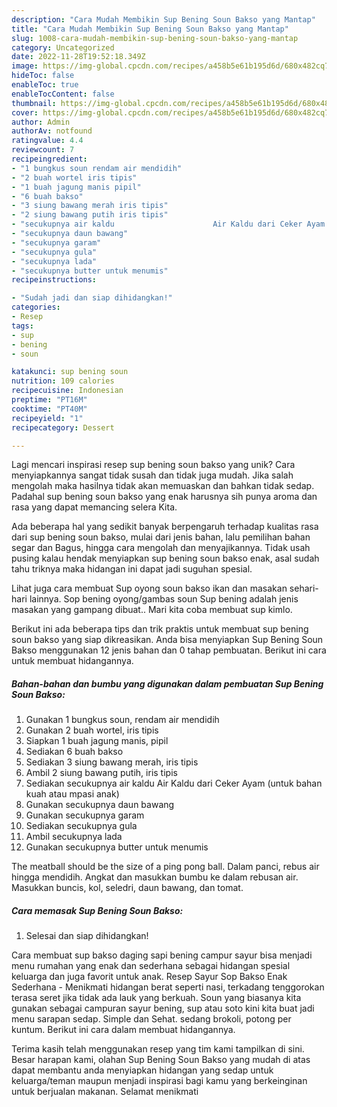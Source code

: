 ```yaml
---
description: "Cara Mudah Membikin Sup Bening Soun Bakso yang Mantap"
title: "Cara Mudah Membikin Sup Bening Soun Bakso yang Mantap"
slug: 1008-cara-mudah-membikin-sup-bening-soun-bakso-yang-mantap
category: Uncategorized
date: 2022-11-28T19:52:18.349Z
image: https://img-global.cpcdn.com/recipes/a458b5e61b195d6d/680x482cq70/sup-bening-soun-bakso-foto-resep-utama.jpg
hideToc: false
enableToc: true
enableTocContent: false
thumbnail: https://img-global.cpcdn.com/recipes/a458b5e61b195d6d/680x482cq70/sup-bening-soun-bakso-foto-resep-utama.jpg
cover: https://img-global.cpcdn.com/recipes/a458b5e61b195d6d/680x482cq70/sup-bening-soun-bakso-foto-resep-utama.jpg
author: Admin
authorAv: notfound
ratingvalue: 4.4
reviewcount: 7
recipeingredient:
- "1 bungkus soun rendam air mendidih"
- "2 buah wortel iris tipis"
- "1 buah jagung manis pipil"
- "6 buah bakso"
- "3 siung bawang merah iris tipis"
- "2 siung bawang putih iris tipis"
- "secukupnya air kaldu                      Air Kaldu dari Ceker Ayam untuk bahan kuah atau mpasi anak"
- "secukupnya daun bawang"
- "secukupnya garam"
- "secukupnya gula"
- "secukupnya lada"
- "secukupnya butter untuk menumis"
recipeinstructions:

- "Sudah jadi dan siap dihidangkan!"
categories:
- Resep
tags:
- sup
- bening
- soun

katakunci: sup bening soun 
nutrition: 109 calories
recipecuisine: Indonesian
preptime: "PT16M"
cooktime: "PT40M"
recipeyield: "1"
recipecategory: Dessert

---
```





Lagi mencari inspirasi resep sup bening soun bakso yang unik? Cara menyiapkannya sangat tidak susah dan tidak juga mudah. Jika salah mengolah maka hasilnya tidak akan memuaskan dan bahkan tidak sedap. Padahal sup bening soun bakso yang enak harusnya sih punya aroma dan rasa yang dapat memancing selera Kita.





Ada beberapa hal yang sedikit banyak berpengaruh terhadap kualitas rasa dari sup bening soun bakso, mulai dari jenis bahan, lalu pemilihan bahan segar dan Bagus, hingga cara mengolah dan menyajikannya. Tidak usah pusing kalau hendak menyiapkan sup bening soun bakso enak,      asal sudah tahu triknya maka hidangan ini dapat jadi suguhan spesial.














Lihat juga cara membuat Sup oyong soun bakso ikan dan masakan sehari-hari lainnya. Sop bening oyong/gambas soun Sup bening adalah jenis masakan yang gampang dibuat.. Mari kita coba membuat sup kimlo.






Berikut ini ada beberapa tips dan trik praktis untuk membuat sup bening soun bakso yang siap dikreasikan. Anda bisa menyiapkan Sup Bening Soun Bakso menggunakan 12 jenis bahan dan 0 tahap pembuatan. Berikut ini cara untuk membuat hidangannya.

<!--inarticleads1-->

##### Bahan-bahan dan bumbu yang digunakan dalam pembuatan Sup Bening Soun Bakso:

1. Gunakan 1 bungkus soun, rendam air mendidih
1. Gunakan 2 buah wortel, iris tipis
1. Siapkan 1 buah jagung manis, pipil
1. Sediakan 6 buah bakso
1. Sediakan 3 siung bawang merah, iris tipis
1. Ambil 2 siung bawang putih, iris tipis
1. Sediakan secukupnya air kaldu                      Air Kaldu dari Ceker Ayam (untuk bahan kuah atau mpasi anak)
1. Gunakan secukupnya daun bawang
1. Gunakan secukupnya garam
1. Sediakan secukupnya gula
1. Ambil secukupnya lada
1. Gunakan secukupnya butter untuk menumis


The meatball should be the size of a ping pong ball. Dalam panci, rebus air hingga mendidih. Angkat dan masukkan bumbu ke dalam rebusan air. Masukkan buncis, kol, seledri, daun bawang, dan tomat. 

<!--inarticleads2-->

##### Cara memasak Sup Bening Soun Bakso:


1. Selesai dan siap dihidangkan!

Cara membuat sup bakso daging sapi bening campur sayur bisa menjadi menu rumahan yang enak dan sederhana sebagai hidangan spesial keluarga dan juga favorit untuk anak. Resep Sayur Sop Bakso Enak Sederhana - Menikmati hidangan berat seperti nasi, terkadang tenggorokan terasa seret jika tidak ada lauk yang berkuah. Soun yang biasanya kita gunakan sebagai campuran sayur bening, sup atau soto kini kita buat jadi menu sarapan sedap. Simple dan Sehat. sedang brokoli, potong per kuntum. Berikut ini cara dalam membuat hidangannya. 

Terima kasih telah menggunakan resep yang tim kami tampilkan di sini. Besar harapan kami, olahan Sup Bening Soun Bakso yang mudah di atas dapat membantu anda menyiapkan hidangan yang sedap untuk keluarga/teman maupun menjadi inspirasi bagi kamu yang berkeinginan untuk berjualan makanan. Selamat menikmati
